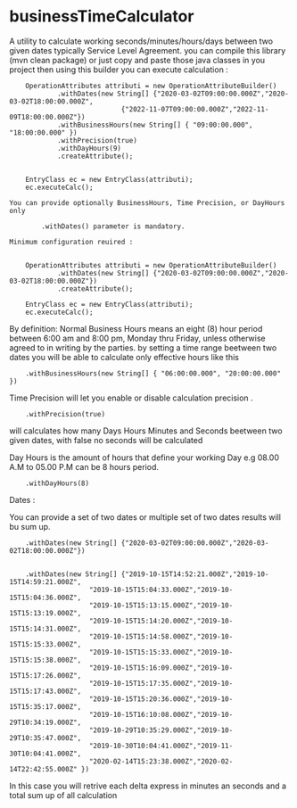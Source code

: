 # businessTimeCalculator
A utility to calculate working seconds/minutes/hours/days between two given dates typically Service Level Agreement.
you can compile this library (mvn clean package) or just copy and paste those java classes in you project then using this builder you can execute calculation :

		OperationAttributes attributi = new OperationAttributeBuilder()
				.withDates(new String[] {"2020-03-02T09:00:00.000Z","2020-03-02T18:00:00.000Z",
                                {"2022-11-07T09:00:00.000Z","2022-11-09T18:00:00.000Z"})
				.withBusinessHours(new String[] { "09:00:00.000", "18:00:00.000" })
				.withPrecision(true)
				.withDayHours(9)
				.createAttribute();
		
		
		EntryClass ec = new EntryClass(attributi);
		ec.executeCalc();
    
    You can provide optionally BusinessHours, Time Precision, or DayHours only 

    		.withDates() parameter is mandatory.
    
    Minimum configuration reuired :
    
    
		OperationAttributes attributi = new OperationAttributeBuilder()
				.withDates(new String[] {"2020-03-02T09:00:00.000Z","2020-03-02T18:00:00.000Z"})
				.createAttribute();
				
		EntryClass ec = new EntryClass(attributi);
		ec.executeCalc();
    
   By definition:
   Normal Business Hours means an eight (8) hour period between 6:00 am and 8:00 pm, Monday thru Friday, unless otherwise agreed to in writing by the parties.
   by setting a time range beetween two dates you will be able to calculate only effective hours like this
   

   		.withBusinessHours(new String[] { "06:00:00.000", "20:00:00.000" })
   
  Time Precision will let you enable or disable calculation precision .

   
  		.withPrecision(true) 
   
   will calculates how many Days Hours Minutes and Seconds beetween two given dates, with false no seconds will be calculated
   
   Day Hours is the amount of hours that define your working Day e.g 08.00 A.M to 05.00 P.M can be 8 hours period.
   
   		.withDayHours(8)
   
   Dates :
   
   You can provide a set of two dates or multiple set of two dates results will bu sum up.

   
   		.withDates(new String[] {"2020-03-02T09:00:00.000Z","2020-03-02T18:00:00.000Z"})
   
    
		.withDates(new String[] {"2019-10-15T14:52:21.000Z","2019-10-15T14:59:21.000Z",
					    "2019-10-15T15:04:33.000Z","2019-10-15T15:04:36.000Z",
					    "2019-10-15T15:13:15.000Z","2019-10-15T15:13:19.000Z",
					    "2019-10-15T15:14:20.000Z","2019-10-15T15:14:31.000Z",
					    "2019-10-15T15:14:58.000Z","2019-10-15T15:15:33.000Z", 
					    "2019-10-15T15:15:33.000Z","2019-10-15T15:15:38.000Z",
					    "2019-10-15T15:16:09.000Z","2019-10-15T15:17:26.000Z",
					    "2019-10-15T15:17:35.000Z","2019-10-15T15:17:43.000Z",
					    "2019-10-15T15:20:36.000Z","2019-10-15T15:35:17.000Z",
					    "2019-10-15T16:10:08.000Z","2019-10-29T10:34:19.000Z",
					    "2019-10-29T10:35:29.000Z","2019-10-29T10:35:47.000Z",
					    "2019-10-30T10:04:41.000Z","2019-11-30T10:04:41.000Z",
					    "2020-02-14T15:23:38.000Z","2020-02-14T22:42:55.000Z" })

					    
					    

 In this case you will retrive each delta express in minutes an seconds and a total sum up of all calculation
   
   
    
    

